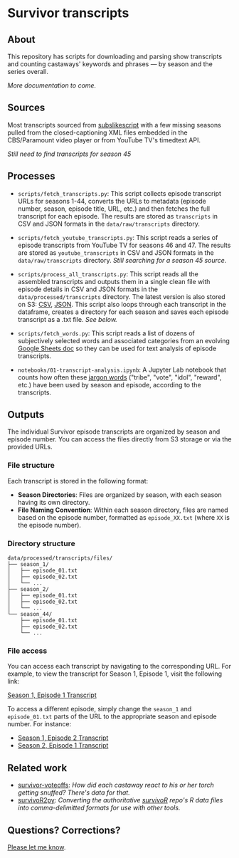 # Survivor transcripts

## About

This repository has scripts for downloading and parsing show transcripts and counting castaways' keywords and phrases — by season and the series overall. 

*More documentation to come.* 

## Sources

Most transcripts sourced from [subslikescript](https://subslikescript.com/series/Survivor-239195) with a few missing seasons pulled from the closed-captioning XML files embedded in the CBS/Paramount video player or from YouTube TV's timedtext API. 

*Still need to find transcripts for season 45*

## Processes

- `scripts/fetch_transcripts.py`: This script collects episode transcript URLs for seasons 1-44, converts the URLs to metadata (episode number, season, episode title, URL, etc.) and then fetches the full transcript for each episode. The results are stored as `transcripts` in CSV and JSON formats in the `data/raw/transcripts` directory.

- `scripts/fetch_youtube_transcripts.py`: This script reads a series of episode transcripts from YouTube TV for seasons 46 and 47. The results are stored as `youtube_transcripts` in CSV and JSON formats in the `data/raw/transcripts` directory. *Still searching for a season 45 source*.

- `scripts/process_all_transcripts.py`: This script reads all the assembled transcripts and outputs them in a single clean file with episode details in CSV and JSON formats in the `data/processed/transcripts` directory. The latest version is also stored on S3: [CSV](https://stilesdata.com/survivor/transcripts/transcripts.csv), [JSON](https://stilesdata.com/survivor/transcripts/transcripts.json). This script also loops through each transcript in the dataframe, creates a directory for each season and saves each episode transcript as a .txt file. *See below.*

- `scripts/fetch_words.py`: This script reads a list of dozens of subjectively selected words and associated categories from an evolving [Google Sheets doc](https://docs.google.com/spreadsheets/d/1owUkwauJE24EkMUmVyDl7CbnumOygGfC6BufG7Vspd8/edit?gid=0#gid=0) so they can be used for text analysis of episode transcripts.

- `notebooks/01-transcript-analysis.ipynb`: A Jupyter Lab notebook that counts how often these [jargon words](https://docs.google.com/spreadsheets/d/1owUkwauJE24EkMUmVyDl7CbnumOygGfC6BufG7Vspd8/edit?gid=0#gid=0) ("tribe", "vote", "idol", "reward", etc.) have been used by season and episode, according to the transcripts.

## Outputs

The individual Survivor episode transcripts are organized by season and episode number. You can access the files directly from S3 storage or via the provided URLs.

### File structure

Each transcript is stored in the following format:

- **Season Directories**: Files are organized by season, with each season having its own directory.
- **File Naming Convention**: Within each season directory, files are named based on the episode number, formatted as `episode_XX.txt` (where `XX` is the episode number).

### Directory structure

```
data/processed/transcripts/files/
├── season_1/
│   ├── episode_01.txt
│   ├── episode_02.txt
│   └── ...
├── season_2/
│   ├── episode_01.txt
│   ├── episode_02.txt
│   └── ...
└── season_44/
    ├── episode_01.txt
    ├── episode_02.txt
    └── ...
```

### File access

You can access each transcript by navigating to the corresponding URL. For example, to view the transcript for Season 1, Episode 1, visit the following link:

[Season 1, Episode 1 Transcript](https://stilesdata.com/survivor/transcripts/files/season_1/episode_01.txt)

To access a different episode, simply change the `season_1` and `episode_01.txt` parts of the URL to the appropriate season and episode number. For instance:

- [Season 1, Episode 2 Transcript](https://stilesdata.com/survivor/transcripts/files/season_1/episode_02.txt)
- [Season 2, Episode 1 Transcript](https://stilesdata.com/survivor/transcripts/files/season_2/episode_01.txt)

## Related work
- [survivor-voteoffs](https://github.com/stiles/survivor-voteoffs): *How did each castaway react to his or her torch getting snuffed? There's data for that.*
- [survivoR2py](https://github.com/stiles/survivoR2py): *Converting the authoritative [survivoR](https://github.com/doehm/survivoR) repo's R data files into comma-delimitted formats for use with other tools.*

## Questions? Corrections? 

[Please let me know](mailto:mattstiles@gmail.com).